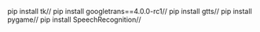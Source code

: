 pip install tk//
pip install googletrans==4.0.0-rc1//
pip install gtts//
pip install pygame//
pip install SpeechRecognition//
